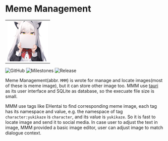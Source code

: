 # Meme Management

<div align="center">
<table>
<tr>
<td>
<img width="128" src="src-tauri/icons/128x128.png">
</td>
</tr>
</table>
</div>

![GitHub](https://img.shields.io/github/license/mslxl/meme-management?style=for-the-badge)
![Milestones](https://img.shields.io/github/milestones/all/mslxl/meme-management?style=for-the-badge)
![Release](https://img.shields.io/github/v/release/mslxl/meme-management?include_prereleases&style=for-the-badge)


Meme Management(abbr. `MMM`) is wrote for manage and locate images(most of these is meme image), but it can store other image too. MMM use [tauri](https://github.com/tauri-apps/tauri) as its user interface and SQLite as database, so the execuate file size is small.


MMM use tags like EHentai to find corresponding meme image, each tag has its namespace and value, e.g. the namespace of tag `character:yukikaze` is `character`, and its value is `yukikaze`. So it is fast to locate image and send it to social media. In case user to adjust the text in image, MMM provided a basic image editor, user can adjust image to match dialogue context.
